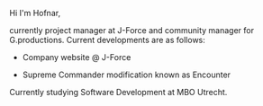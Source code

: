 Hi I'm Hofnar,

currently project manager at J-Force and community manager for G.productions.
Current developments are as follows:

- Company website @ J-Force

- Supreme Commander modification known as Encounter



Currently studying Software Development at MBO Utrecht.
